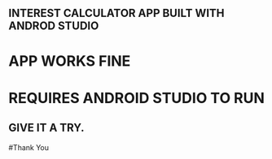 ## INTEREST CALCULATOR APP BUILT WITH ANDROD STUDIO


# APP WORKS FINE
# REQUIRES ANDROID STUDIO TO RUN

## GIVE IT A TRY.


#Thank You
